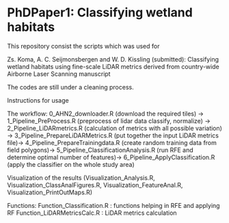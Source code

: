 # PhDPaper1: Classifying wetland habitats

This repository consist the scripts which was used for 

Zs. Koma, A. C. Seijmonsbergen and W. D. Kissling (submitted): Classifying wetland habitats using fine-scale LiDAR metrics derived from country-wide Airborne Laser Scanning manuscript

The codes are still under a cleaning process.

Instructions for usage

The workflow:
0_AHN2_downloader.R (download the required tiles) -> 1_Pipeline_PreProcess.R (preprocess of lidar data classify, normalize) ->  2_Pipeline_LiDARmetrics.R (calculation of metrics with all possible variation) -> 3_Pipeline_PrepareLiDARMetrics.R (put together the input LiDAR metrics file)-> 4_Pipeline_PrepareTrainingdata.R (create random training data from field polygons)-> 5_Pipeline_ClassificationAnalysis.R (run RFE and determine optimal number of features)-> 6_Pipeline_ApplyClassification.R (apply the classifier on the whole study area)

Visualization of the results (Visualization_Analysis.R, Visualization_ClassAnalFigures.R, Visualization_FeatureAnal.R, Visualization_PrintOutMaps.R) 

Functions:
Function_Classification.R : functions helping in RFE and applying RF
Function_LiDARMetricsCalc.R : LiDAR metrics calculation 
